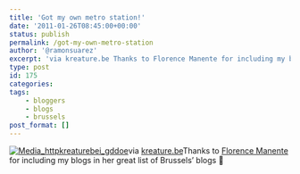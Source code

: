 ```yaml
---
title: 'Got my own metro station!'
date: '2011-01-26T08:45:00+00:00'
status: publish
permalink: /got-my-own-metro-station
author: '@ramonsuarez'
excerpt: 'via kreature.be Thanks to Florence Manente for including my blogs in her great list of Brussels'' blogs :)'
type: post
id: 175
categories:
tags:
    - bloggers
    - blogs
    - brussels
post_format: []
---
```

[![Media_httpkreaturebei_gddoe](/uploads/2011/01/media_httpkreaturebei_gddoe-scaled1000.gif?w=300)](/uploads/2011/01/media_httpkreaturebei_gddoe-scaled1000.gif)via [kreature.be](http://www.kreature.be/2011/01/25/ma-blogosphre-liste-de-blogs-bruxellois/)Thanks to [Florence Manente](http://twitter.com/flexyflow) for including my blogs in her great list of Brussels’ blogs 🙂

